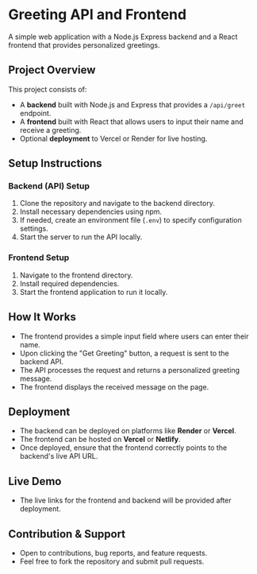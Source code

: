 # **Greeting API and Frontend**

A simple web application with a Node.js Express backend and a React frontend that provides personalized greetings.

## **Project Overview**

This project consists of:

- A **backend** built with Node.js and Express that provides a `/api/greet` endpoint.
- A **frontend** built with React that allows users to input their name and receive a greeting.
- Optional **deployment** to Vercel or Render for live hosting.

## **Setup Instructions**

### **Backend (API) Setup**

1. Clone the repository and navigate to the backend directory.
2. Install necessary dependencies using npm.
3. If needed, create an environment file (`.env`) to specify configuration settings.
4. Start the server to run the API locally.

### **Frontend Setup**

1. Navigate to the frontend directory.
2. Install required dependencies.
3. Start the frontend application to run it locally.

## **How It Works**

- The frontend provides a simple input field where users can enter their name.
- Upon clicking the "Get Greeting" button, a request is sent to the backend API.
- The API processes the request and returns a personalized greeting message.
- The frontend displays the received message on the page.

## **Deployment**

- The backend can be deployed on platforms like **Render** or **Vercel**.
- The frontend can be hosted on **Vercel** or **Netlify**.
- Once deployed, ensure that the frontend correctly points to the backend's live API URL.

## **Live Demo**

- The live links for the frontend and backend will be provided after deployment.

## **Contribution & Support**

- Open to contributions, bug reports, and feature requests.
- Feel free to fork the repository and submit pull requests.

